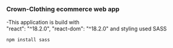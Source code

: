 ### Crown-Clothing ecommerce web app

-This application is build with  
"react": "^18.2.0",
"react-dom": "^18.2.0" 
and styling used SASS

```script
npm install sass
```

